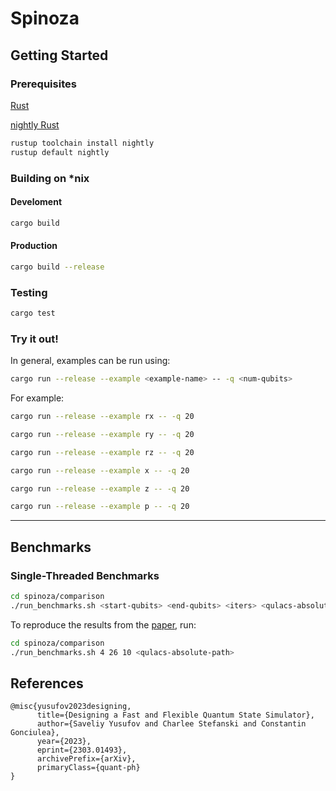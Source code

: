 # Spinoza

## Getting Started

### Prerequisites

[Rust](https://www.rust-lang.org/learn/get-started)

[nightly Rust](https://rust-lang.github.io/rustup/concepts/channels.html)
```bash
rustup toolchain install nightly
rustup default nightly
```

### Building on *nix

#### Develoment
```bash
cargo build
```

#### Production
```bash
cargo build --release
```

### Testing
```bash
cargo test
```

### Try it out!

In general, examples can be run using:
```bash
cargo run --release --example <example-name> -- -q <num-qubits>
```

For example:
```bash
cargo run --release --example rx -- -q 20

cargo run --release --example ry -- -q 20

cargo run --release --example rz -- -q 20

cargo run --release --example x -- -q 20

cargo run --release --example z -- -q 20

cargo run --release --example p -- -q 20
```

___

## Benchmarks

### Single-Threaded Benchmarks

```bash
cd spinoza/comparison
./run_benchmarks.sh <start-qubits> <end-qubits> <iters> <qulacs-absolute-path>
```

To reproduce the results from the [paper](https://arxiv.org/pdf/2303.01493.pdf),
run:
```bash
cd spinoza/comparison
./run_benchmarks.sh 4 26 10 <qulacs-absolute-path>
```

## References

```
@misc{yusufov2023designing,
      title={Designing a Fast and Flexible Quantum State Simulator},
      author={Saveliy Yusufov and Charlee Stefanski and Constantin Gonciulea},
      year={2023},
      eprint={2303.01493},
      archivePrefix={arXiv},
      primaryClass={quant-ph}
}
```
